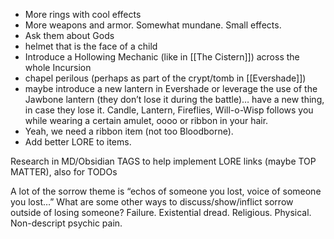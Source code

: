 * More rings with cool effects
* More weapons and armor. Somewhat mundane. Small effects. 
* Ask them about Gods
* helmet that is the face of a child
* Introduce a Hollowing Mechanic (like in [[The Cistern]]) across the whole Incursion
* chapel perilous (perhaps as part of the crypt/tomb in [[Evershade]])
* maybe introduce a new lantern in Evershade or leverage the use of the Jawbone lantern (they don’t lose it during the battle)… have a new thing, in case they lose it. Candle, Lantern, Fireflies, Will-o-Wisp follows you while wearing a certain amulet, oooo or ribbon in your hair.
* Yeah, we need a ribbon item (not too Bloodborne).
* Add better LORE to items.

Research in MD/Obsidian TAGS to help implement LORE links (maybe TOP MATTER), also for TODOs

A lot of the sorrow theme is “echos of someone you lost, voice of someone you lost…” What are some other ways to discuss/show/inflict sorrow outside of losing someone? Failure. Existential dread. Religious. Physical. Non-descript psychic pain.
